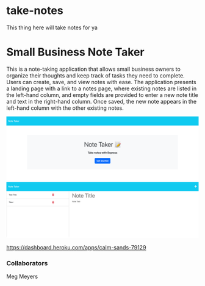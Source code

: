 # take-notes
This thing here will take notes for ya

<h1>Small Business Note Taker</h1>
<p>This is a note-taking application that allows small business owners to organize their thoughts and keep track of tasks they need to complete. Users can create, save, and view notes with ease. The application presents a landing page with a link to a notes page, where existing notes are listed in the left-hand column, and empty fields are provided to enter a new note title and text in the right-hand column. Once saved, the new note appears in the left-hand column with the other existing notes.</p>

![Screenshot](./images/calm-sands-79129.herokuapp.com_.png)
![Screenshot](./images/calm-sands-79129.herokuapp.com_notes.png)

https://dashboard.heroku.com/apps/calm-sands-79129

<h3>Collaborators</h3>

<p>Meg Meyers</p>